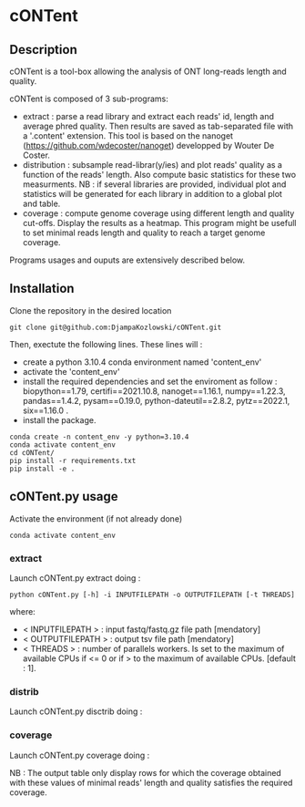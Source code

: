 # cONTent 

## Description
cONTent is a tool-box allowing the analysis of ONT long-reads length and quality.

cONTent is composed of 3 sub-programs:
- extract : parse a read library and extract each reads' id, length and average phred quality. Then results are saved as tab-separated file with a '.content' extension. This tool is based on the nanoget (https://github.com/wdecoster/nanoget) developped by Wouter De Coster.
- distribution : subsample read-librar(y/ies) and plot reads' quality as a function of the reads' length. Also compute basic statistics for these two measurments. NB : if several libraries are provided, individual plot and statistics will be generated for each library in addition to a global plot and table.  
- coverage : compute genome coverage using different length and quality cut-offs. Display the results as a heatmap. This program might be usefull to set minimal reads length and quality to reach a target genome coverage.

Programs usages and ouputs are extensively described below. 

## Installation 

Clone the repository in the desired location
```
git clone git@github.com:DjampaKozlowski/cONTent.git
```

Then, exectute the following lines. These lines will :
- create a python 3.10.4 conda environment named 'content_env'
- activate the 'content_env'
- install the required dependencies and set the enviroment as follow : biopython==1.79, certifi==2021.10.8, nanoget==1.16.1, numpy==1.22.3, pandas==1.4.2, pysam==0.19.0, python-dateutil==2.8.2, pytz==2022.1, six==1.16.0 .
- install the package.

```
conda create -n content_env -y python=3.10.4
conda activate content_env
cd cONTent/
pip install -r requirements.txt
pip install -e .
```

## cONTent.py usage 

Activate the environment (if not already done)

```
conda activate content_env
```

### extract


Launch cONTent.py extract doing :

```
python cONTent.py [-h] -i INPUTFILEPATH -o OUTPUTFILEPATH [-t THREADS]
```
where:
- < INPUTFILEPATH > : input fastq/fastq.gz file path [mendatory]
- < OUTPUTFILEPATH > : output tsv file path [mendatory]
- < THREADS > : number of parallels workers. Is set to the maximum of available CPUs if <= 0 or if > to the maximum of available CPUs. [default : 1]. 

### distrib

Launch cONTent.py disctrib doing :


###  coverage

Launch cONTent.py coverage doing :


NB : The output table only display rows for which the coverage obtained with these values of minimal reads' length and quality satisfies the required coverage.

